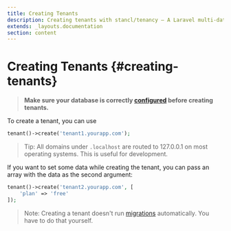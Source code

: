```yaml
---
title: Creating Tenants
description: Creating tenants with stancl/tenancy — A Laravel multi-database tenancy package that respects your code..
extends: _layouts.documentation
section: content
---
```


# Creating Tenants {#creating-tenants}

> **Make sure your database is correctly [configured](/docs/configuration/#database) before creating tenants.**

To create a tenant, you can use

```php
tenant()->create('tenant1.yourapp.com');
```

> Tip: All domains under `.localhost` are routed to 127.0.0.1 on most operating systems. This is useful for development.

If you want to set some data while creating the tenant, you can pass an array with the data as the second argument:

```php
tenant()->create('tenant2.yourapp.com', [
    'plan' => 'free'
]);
```

> Note: Creating a tenant doesn't run [migrations](https://stancl-tenancy.netlify.com/docs/console-commands/#migrate) automatically. You have to do that yourself.
